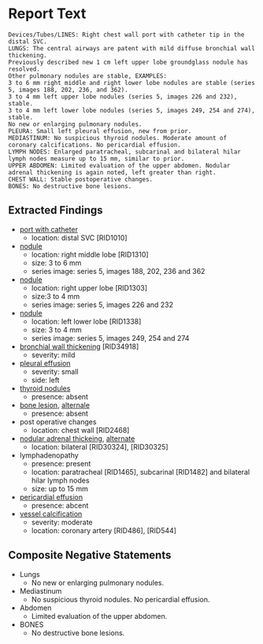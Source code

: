 # Report Text

```text
Devices/Tubes/LINES: Right chest wall port with catheter tip in the distal SVC.
LUNGS: The central airways are patent with mild diffuse bronchial wall thickening.
Previously described new 1 cm left upper lobe groundglass nodule has resolved.
Other pulmonary nodules are stable, EXAMPLES:
3 to 6 mm right middle and right lower lobe nodules are stable (series 5, images 188, 202, 236, and 362).
3 to 4 mm left upper lobe nodules (series 5, images 226 and 232), stable.
3 to 4 mm left lower lobe nodules (series 5, images 249, 254 and 274), stable.
No new or enlarging pulmonary nodules.
PLEURA: Small left pleural effusion, new from prior.
MEDIASTINUM: No suspicious thyroid nodules. Moderate amount of coronary calcifications. No pericardial effusion.
LYMPH NODES: Enlarged paratracheal, subcarinal and bilateral hilar lymph nodes measure up to 15 mm, similar to prior.
UPPER ABDOMEN: Limited evaluation of the upper abdomen. Nodular adrenal thickening is again noted, left greater than right.
CHEST WALL: Stable postoperative changes.
BONES: No destructive bone lesions.
```

## Extracted Findings

- [port with catheter](../../definitions/hood/tunneled-port-catheter.md)
  - location: distal SVC \[RID1010\]
- [nodule](../../definitions/hood/pulmonary-nodule.md)
  - location: right middle lobe \[RID1310\]
  - size: 3 to 6 mm
  - series image: series 5, images 188, 202, 236 and 362
- [nodule](../../definitions/hood/pulmonary-nodule.md)
  - location: right upper lobe \[RID1303\]
  - size:3 to 4 mm
  - series image: series 5, images 226 and 232
- [nodule](../../definitions/hood/pulmonary-nodule.md)
  - location: left lower lobe \[RID1338\]
  - size: 3 to 4 mm
  - series image: series 5, images 249, 254 and 274
- [bronchial wall thickening](../../definitions/hood/bronchial-wall-thickening.md) \[RID34918\]
  - severity: mild
- [pleural effusion](../../definitions/hood/pleural-effusion.md)
  - severity: small
  - side: left
- [thyroid nodules](../../definitions/hood/thyroid-nodule.md)
  - presence: absent
- [bone lesion](../../definitions/hood/sclerotic-lesion.md), [alternale](../../definitions/hood/lytic-lesion.md)
  - presence: absent
- post operative changes
  - location: chest wall \[RID2468\]
- [nodular adrenal thickeing](../../definitions/hood/adrenal-thickening.md), [alternate](../../definitions/hood/thyroid-nodule.md)
  - location: bilateral \[RID30324\], \[RID30325\]
- lymphadenopathy
  - presence: present
  - location: paratracheal \[RID1465\], subcarinal \[RID1482\] and bilateral hilar lymph nodes
  - size: up to 15 mm
- [pericardial effusion](../../definitions/hood/pericardial-effusion.md)
  - presence: abcent
- [vessel calcification](../../definitions/nuance/coronary_artery_calcification.json)
  - severity: moderate
  - location: coronary artery \[RID486\], \[RID544\]

## Composite Negative Statements

- Lungs
  - No new or enlarging pulmonary nodules.
- Mediastinum
  - No suspicious thyroid nodules. No pericardial effusion.
- Abdomen
  - Limited evaluation of the upper abdomen.
- BONES
  - No destructive bone lesions.

